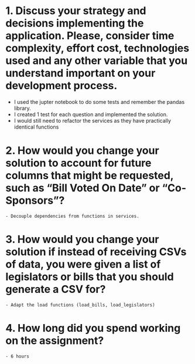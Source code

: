 # 1. Discuss your strategy and decisions implementing the application. Please, consider time complexity, effort cost, technologies used and any other variable that you understand important on your development process.

- I used the jupter notebook to do some tests and remember the pandas library.
- I created 1 test for each question and implemented the solution.
- I would still need to refactor the services as they have practically identical functions

# 2. How would you change your solution to account for future columns that might be requested, such as “Bill Voted On Date” or “Co-Sponsors”?

    - Decouple dependencies from functions in services.

# 3. How would you change your solution if instead of receiving CSVs of data, you were given a list of legislators or bills that you should generate a CSV for?

    - Adapt the load functions (load_bills, load_legislators)

# 4. How long did you spend working on the assignment?

    - 6 hours
